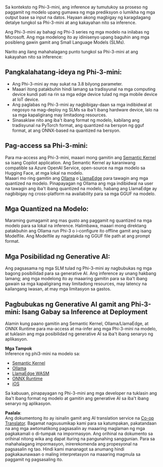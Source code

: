 <!--
CO_OP_TRANSLATOR_METADATA:
{
  "original_hash": "f1ff728038c4f554b660a36b76cbdd6e",
  "translation_date": "2025-07-16T21:12:05+00:00",
  "source_file": "md/01.Introduction/03/overview.md",
  "language_code": "tl"
}
-->
Sa konteksto ng Phi-3-mini, ang inference ay tumutukoy sa proseso ng paggamit ng modelo upang gumawa ng mga prediksyon o lumikha ng mga output base sa input na datos. Hayaan akong magbigay ng karagdagang detalye tungkol sa Phi-3-mini at ang kakayahan nito sa inference.

Ang Phi-3-mini ay bahagi ng Phi-3 series ng mga modelo na inilabas ng Microsoft. Ang mga modelong ito ay idinisenyo upang baguhin ang mga posibleng gawin gamit ang Small Language Models (SLMs).

Narito ang ilang mahahalagang punto tungkol sa Phi-3-mini at ang kakayahan nito sa inference:

## **Pangkalahatang-ideya ng Phi-3-mini:**
- Ang Phi-3-mini ay may sukat na 3.8 bilyong parameter.
- Maaari itong patakbuhin hindi lamang sa tradisyunal na mga computing device kundi pati na rin sa mga edge device tulad ng mga mobile device at IoT device.
- Ang paglabas ng Phi-3-mini ay nagbibigay-daan sa mga indibidwal at negosyo na mag-deploy ng SLMs sa iba't ibang hardware device, lalo na sa mga kapaligirang may limitadong resources.
- Sinasaklaw nito ang iba't ibang format ng modelo, kabilang ang tradisyunal na PyTorch format, ang quantized na bersyon ng gguf format, at ang ONNX-based na quantized na bersyon.

## **Pag-access sa Phi-3-mini:**
Para ma-access ang Phi-3-mini, maaari mong gamitin ang [Semantic Kernel](https://github.com/microsoft/SemanticKernelCookBook?WT.mc_id=aiml-138114-kinfeylo) sa isang Copilot application. Ang Semantic Kernel ay karaniwang compatible sa Azure OpenAI Service, open-source na mga modelo sa Hugging Face, at mga lokal na modelo.  
Maaari mo ring gamitin ang [Ollama](https://ollama.com) o [LlamaEdge](https://llamaedge.com) para tawagin ang mga quantized na modelo. Pinapayagan ng Ollama ang mga indibidwal na user na tawagin ang iba't ibang quantized na modelo, habang ang LlamaEdge ay nagbibigay ng cross-platform na availability para sa mga GGUF na modelo.

## **Mga Quantized na Modelo:**
Maraming gumagamit ang mas gusto ang paggamit ng quantized na mga modelo para sa lokal na inference. Halimbawa, maaari mong direktang patakbuhin ang Ollama run Phi-3 o i-configure ito offline gamit ang isang Modelfile. Ang Modelfile ay nagtatakda ng GGUF file path at ang prompt format.

## **Mga Posibilidad ng Generative AI:**
Ang pagsasama ng mga SLM tulad ng Phi-3-mini ay nagbubukas ng mga bagong posibilidad para sa generative AI. Ang inference ay unang hakbang lamang; ang mga modelong ito ay maaaring gamitin para sa iba't ibang gawain sa mga kapaligirang may limitadong resources, may latency na kailangang iwasan, at may mga limitasyon sa gastos.

## **Pagbubukas ng Generative AI gamit ang Phi-3-mini: Isang Gabay sa Inference at Deployment**  
Alamin kung paano gamitin ang Semantic Kernel, Ollama/LlamaEdge, at ONNX Runtime para ma-access at ma-infer ang mga Phi-3-mini na modelo, at tuklasin ang mga posibilidad ng generative AI sa iba't ibang senaryo ng aplikasyon.

**Mga Tampok**  
Inference ng phi3-mini na modelo sa:

- [Semantic Kernel](https://github.com/Azure-Samples/Phi-3MiniSamples/tree/main/semantickernel?WT.mc_id=aiml-138114-kinfeylo)  
- [Ollama](https://github.com/Azure-Samples/Phi-3MiniSamples/tree/main/ollama?WT.mc_id=aiml-138114-kinfeylo)  
- [LlamaEdge WASM](https://github.com/Azure-Samples/Phi-3MiniSamples/tree/main/wasm?WT.mc_id=aiml-138114-kinfeylo)  
- [ONNX Runtime](https://github.com/Azure-Samples/Phi-3MiniSamples/tree/main/onnx?WT.mc_id=aiml-138114-kinfeylo)  
- [iOS](https://github.com/Azure-Samples/Phi-3MiniSamples/tree/main/ios?WT.mc_id=aiml-138114-kinfeylo)  

Sa kabuuan, pinapayagan ng Phi-3-mini ang mga developer na tuklasin ang iba't ibang format ng modelo at gamitin ang generative AI sa iba't ibang senaryo ng aplikasyon.

**Paalala**:  
Ang dokumentong ito ay isinalin gamit ang AI translation service na [Co-op Translator](https://github.com/Azure/co-op-translator). Bagamat nagsusumikap kami para sa katumpakan, pakatandaan na ang mga awtomatikong pagsasalin ay maaaring maglaman ng mga pagkakamali o di-tumpak na impormasyon. Ang orihinal na dokumento sa orihinal nitong wika ang dapat ituring na pangunahing sanggunian. Para sa mahahalagang impormasyon, inirerekomenda ang propesyonal na pagsasalin ng tao. Hindi kami mananagot sa anumang hindi pagkakaunawaan o maling interpretasyon na maaaring magmula sa paggamit ng pagsasaling ito.